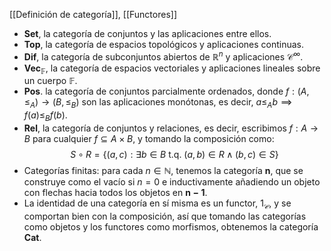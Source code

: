 [[Definición de categoría]], [[Functores]]

- $\mathbf{Set}$, la categoría de conjuntos y las aplicaciones entre ellos.
- $\mathbf{Top}$, la categoría de espacios topológicos y aplicaciones continuas.
- $\mathbf{Dif}$, la categoría de subconjuntos abiertos de $\mathbb{R}^n$ y aplicaciones $\mathcal{C}^{\infty}$.
- $\mathbf{Vec}_{\mathbb{F}}$, la categoría de espacios vectoriales y aplicaciones lineales sobre un cuerpo $\mathbb{F}$.
- $\mathbf{Pos}$. la categoría de conjuntos parcialmente ordenados, donde $f:(A,\leq_{A})\longrightarrow (B,\leq_{B})$ son las aplicaciones monótonas, es decir, $a \leq_{A}b \implies f(a)\leq_{B} f(b)$.
- $\mathbf{Rel}$, la categoría de conjuntos y relaciones, es decir, escribimos $f:A\longrightarrow B$ para cualquier $f \subseteq A\times B$, y tomando la composición como:
$$
S \circ R = \{(a,c) : \exists b\in B \text{ t.q. } (a,b)\in R \wedge (b,c)\in S\}
$$
- Categorías finitas: para cada $n\in \mathbb{N}$, tenemos la categoría $\mathbf{n}$, que se construye como el vacío si $n=0$ e inductivamente añadiendo un objeto con flechas hacia todos los objetos en $\mathbf{n-1}$.
- La identidad de una categoría en sí misma es un functor, $1_{\mathcal{C}}$, y se comportan bien con la composición, así que tomando las categorías como objetos y los functores como morfismos, obtenemos la categoría $\mathbf{Cat}$. 